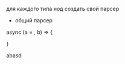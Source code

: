 для каждого типа нод создать свой парсер
+ общий парсер


async (a = <expression>, b) => {

}


abasd
